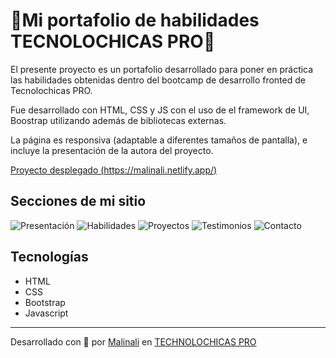 # 💜Mi portafolio de habilidades TECNOLOCHICAS PRO💜


El presente proyecto es un portafolio desarrollado para poner en práctica las habilidades obtenidas dentro del bootcamp de desarrollo fronted de Tecnolochicas PRO.

Fue desarrollado con HTML, CSS y JS con el uso de el framework de UI, Boostrap utilizando además de bibliotecas externas.

La página es responsiva (adaptable a diferentes tamaños de pantalla), e incluye la presentación de la autora del proyecto.











[Proyecto desplegado (https://malinali.netlify.app/)](https://malinali.netlify.app/)
## Secciones de mi sitio
![Presentación](assets/readme/1.png)
![Habilidades](assets/readme/2.png)
![Proyectos](assets/readme/3.png)
![Testimonios](assets/readme/4.png)
![Contacto](assets/readme/5.png)
## Tecnologías
* HTML
* CSS
* Bootstrap 
* Javascript
---
Desarrollado con  💜 por [Malinali](https://malinali.dev/) en [TECHNOLOCHICAS PRO](https://tecnolochicas.mx/)